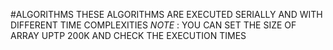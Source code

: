 #ALGORITHMS
THESE ALGORITHMS ARE EXECUTED SERIALLY AND WITH DIFFERENT TIME COMPLEXITIES
*NOTE* :
YOU CAN SET THE SIZE OF ARRAY UPTP 200K AND CHECK THE EXECUTION TIMES
